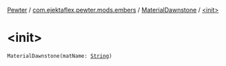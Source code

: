 [Pewter](../../index.md) / [com.ejektaflex.pewter.mods.embers](../index.md) / [MaterialDawnstone](index.md) / [&lt;init&gt;](./-init-.md)

# &lt;init&gt;

`MaterialDawnstone(matName: `[`String`](https://kotlinlang.org/api/latest/jvm/stdlib/kotlin/-string/index.html)`)`